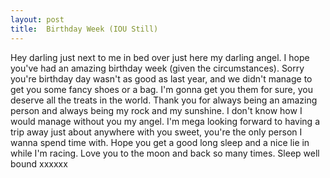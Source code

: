 ```yaml
---
layout: post
title:  Birthday Week (IOU Still)
---
```

Hey darling just next to me in bed over just here my darling angel. I hope you've had an amazing birthday week (given the circumstances). Sorry you're birthday day wasn't as good as last year, and we didn't manage to get you some fancy shoes or a bag. I'm gonna get you them for sure, you deserve all the treats in the world. Thank you for always being an amazing person and always being my rock and my sunshine. I don't know how I would manage without you my angel. I'm mega looking forward to having a trip away just about anywhere with you sweet, you're the only person I wanna spend time with. Hope you get a good long sleep and a nice lie in while I'm racing. Love you to the moon and back so many times. Sleep well bound xxxxxx
